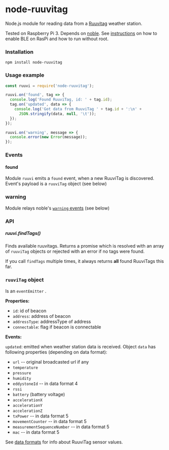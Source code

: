 # node-ruuvitag
Node.js module for reading data from a [Ruuvitag](http://tag.ruuvi.com)
weather station.

Tested on Raspberry Pi 3. Depends on [noble](https://github.com/abandonware/noble). See [instructions](https://github.com/abandonware/noble) on
 how to enable BLE on RasPi and how to run without root.

### Installation

```
npm install node-ruuvitag
```


### Usage example
```js
const ruuvi = require('node-ruuvitag');

ruuvi.on('found', tag => {
  console.log('Found RuuviTag, id: ' + tag.id);
  tag.on('updated', data => {
    console.log('Got data from RuuviTag ' + tag.id + ':\n' +
      JSON.stringify(data, null, '\t'));
  });
});

ruuvi.on('warning', message => {
  console.error(new Error(message));
});

```

### Events
#### found
Module ```ruuvi``` emits a ```found``` event, when a new RuuviTag
is discovered. Event's payload is a ```ruuviTag``` object (see below)
### warning
Module relays noble's [```warning``` events](https://github.com/noble/noble#warnings) (see below)

### API

##### ruuvi.findTags()

Finds available ruuvitags. Returns a promise which is resolved with an
array of ```ruuviTag``` objects or rejected with an error if no tags were
found.

If you call ```findTags``` multiple times, it always returns **all**
found RuuviTags this far.

### ```ruuviTag``` object

Is an ```eventEmitter``` .

**Properties:**

* ```id```: id of beacon
* ```address```: address of beacon
* ```addressType```: addressType of address
* ```connectable```: flag if beacon is connectable

**Events:**

```updated```: emitted when weather station data is received.
Object ```data``` has
following properties (depending on data format):

* ```url``` -- original broadcasted url if any
* ```temperature```
* ```pressure```
* ```humidity```
* ```eddystoneId``` -- in data format 4
* ```rssi```
* ```battery``` (battery voltage)
* ```accelerationX```
* ```accelerationY```
* ```accelerationZ```
* ```txPower``` -- in data format 5
* ```movementCounter``` -- in data format 5
* ```measurementSequenceNumber``` -- in data format 5
* ```mac``` -- in data format 5

See [data formats](https://github.com/ruuvi/ruuvi-sensor-protocols) for
info about RuuviTag sensor values.



